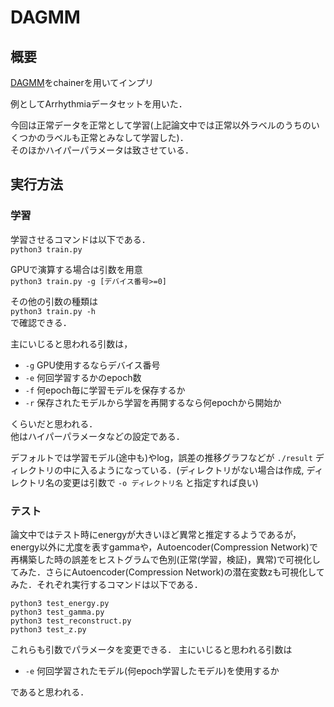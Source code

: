 # DAGMM

## 概要
[DAGMM](https://openreview.net/pdf?id=BJJLHbb0-)をchainerを用いてインプリ  

例としてArrhythmiaデータセットを用いた．  

今回は正常データを正常として学習(上記論文中では正常以外ラベルのうちのいくつかのラベルも正常とみなして学習した)．  
そのほかハイパーパラメータは致させている．

## 実行方法

### 学習
学習させるコマンドは以下である．  
`python3 train.py`  

GPUで演算する場合は引数を用意  
`python3 train.py -g [デバイス番号>=0]`

その他の引数の種類は  
`python3 train.py -h`  
で確認できる．

主にいじると思われる引数は，  
- `-g` GPU使用するならデバイス番号
- `-e` 何回学習するかのepoch数  
- `-f` 何epoch毎に学習モデルを保存するか  
- `-r` 保存されたモデルから学習を再開するなら何epochから開始か

くらいだと思われる．  
他はハイパーパラメータなどの設定である．

デフォルトでは学習モデル(途中も)やlog，誤差の推移グラフなどが `./result` ディレクトリの中に入るようになっている．(ディレクトリがない場合は作成, ディレクトリ名の変更は引数で `-o ディレクトリ名` と指定すれば良い)


### テスト
論文中ではテスト時にenergyが大きいほど異常と推定するようであるが，energy以外に尤度を表すgammaや，Autoencoder(Compression Network)で再構築した時の誤差をヒストグラムで色別(正常(学習，検証)，異常)で可視化してみた．さらにAutoencoder(Compression Network)の潜在変数zも可視化してみた．それぞれ実行するコマンドは以下である．

`python3 test_energy.py`  
`python3 test_gamma.py`  
`python3 test_reconstruct.py`  
`python3 test_z.py`  

これらも引数でパラメータを変更できる．
主にいじると思われる引数は  
- `-e` 何回学習されたモデル(何epoch学習したモデル)を使用するか

であると思われる．

